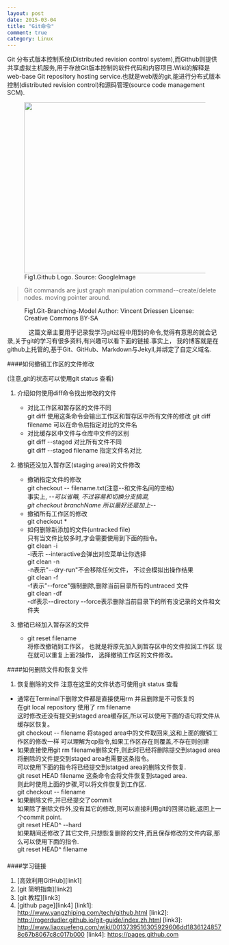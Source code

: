 ```yaml
---
layout: post
date: 2015-03-04
title: "Git命令"
comment: true
category: Linux
---
```

<p class="intro"><span class="dropcap">Git</span> 分布式版本控制系统(Distributed revision control system),而Github则提供共享虚拟主机服务,用于存放Git版本控制的软件代码和内容项目.Wiki的解释是web-base Git repository hosting service.也就是web版的git,能进行分布式版本控制(distributed revision control)和源码管理(source code management SCM).</p>
 <figure>
 <img src="{{ site.url  }}/assets/img/github.jpg" alt="" width="500" height="400">
<figcaption>Fig1.Github Logo. Source: GoogleImage</figcaption>
</figure>

 <Blockquote> Git commands are just graph manipulation command--create/delete nodes. moving pointer around.</Blockquote>
 <figure>
 <img src="{{ site.url }}/assets/img/gitworkflow.png" alt="">
<figcaption>Fig1.Git-Branching-Model     
    Author: Vincent Driessen     
    License: Creative Commons BY-SA</figcaption>
 </figure>

<p style="text-indent: 50px;"> 这篇文章主要用于记录我学习git过程中用到的命令,觉得有意思的就会记录,关于git的学习有很多资料,有兴趣可以看下面的链接.事实上， 我的博客就是在github上托管的,基于Git、GitHub、Markdown与Jekyll,并绑定了自定义域名.</p>
####如何撤销工作区的文件修改

(注意,git的状态可以使用git status 查看)    

1. 介绍如何使用diff命令找出修改的文件
    * 对比工作区和暂存区的文件不同   
        git diff   使用这条命令会输出工作区和暂存区中所有文件的修改
        git diff filename  可以在命令后指定对比的文件名   
    * 对比缓存区中文件与仓库中文件的区别  
        git diff --staged 对比所有文件不同   
        git diff --staged filename 指定文件名对比 
      
2. 撤销还没加入暂存区(staging area)的文件修改
    *  撤销指定文件的修改    
		git checkout -- filename.txt(注意--和文件名间的空格)    
		事实上, *--*可以省略, 不过容易和切换分支搞混,     
		git checkout branchName 所以最好还是加上*--*     
    *  撤销所有工作区的修改    
	    git checkout *    
    * 如何删除新添加的文件(untracked file)    
	    只有当文件比较多时,才会需要使用到下面的指令。    
   	    git clean -i    
	    -i表示 --interactive会弹出对应菜单让你选择    
	    git clean -n    
		-n表示"--dry-run"不会移除任何文件， 不过会模拟出操作结果    
		git clean -f    
		-f表示"--force"强制删除,删除当前目录所有的untraced 文件    
		git clean -df     
		-df表示--directory --force表示删除当前目录下的所有没记录的文件和文件夹

3. 撤销已经加入暂存区的文件
    * git reset filename   
         将修改撤销到工作区， 也就是将原先加入到暂存区中的文件拉回工作区
         现在就可以重复上面2操作， 选择撤销工作区的文件修改。    

####如何删除文件和恢复文件   

1. 恢复删除的文件
注意在这里的文件状态可使用git status 查看       

* 通常在Terminal下删除文件都是直接使用rm 并且删除是不可恢复的    
   在git local repository 使用了 rm filename     
   这时修改还没有提交到staged area缓存区,所以可以使用下面的语句将文件从缓存区恢复。    
   git checkout -- filename  将staged area中的文件取回来,这和上面的撤销工作区的修改一样
   可以理解为cp指令,如果工作区存在则覆盖,不存在则创建    
* 如果直接使用git rm filename删除文件,则此时已经将删除提交到staged area
  将删除的文件提交到staged area也需要这条指令。    
  可以使用下面的指令将已经提交到statged area的删除文件恢复.    
  git reset HEAD filename
  这条命令会将文件恢复到staged area.   
  则此时使用上面的步骤,可以将文件恢复到工作区.  
  git checkout -- filename
* 如果删除文件,并已经提交了commit  
  如果除了删除文件外,没有其它的修改,则可以直接利用git的回溯功能,返回上一个commit point.      
  git reset HEAD^ --hard     
  如果期间还修改了其它文件,只想恢复删除的文件,而且保存修改的文件内容,那么可以使用下面的指令.    
  git reset HEAD^ filename   

####
  
####学习链接    
1. [高效利用GitHub][link1]   
2. [git 简明指南][link2]   
3. [git 教程][link3]
3. [github page][link4]
[link1]: http://www.yangzhiping.com/tech/github.html
[link2]: http://rogerdudler.github.io/git-guide/index.zh.html
[link3]: http://www.liaoxuefeng.com/wiki/0013739516305929606dd18361248578c67b8067c8c017b000
[link4]: https://pages.github.com

